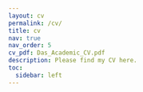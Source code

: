 ```yaml
---
layout: cv
permalink: /cv/
title: cv
nav: true
nav_order: 5
cv_pdf: Das_Academic_CV.pdf
description: Please find my CV here.
toc:
  sidebar: left
---
```

